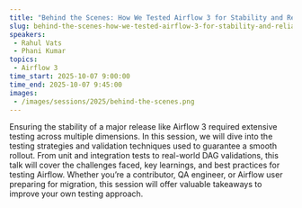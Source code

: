 ```yaml
---
title: "Behind the Scenes: How We Tested Airflow 3 for Stability and Reliability"
slug: behind-the-scenes-how-we-tested-airflow-3-for-stability-and-reliability
speakers:
 - Rahul Vats
 - Phani Kumar
topics:
 - Airflow 3
time_start: 2025-10-07 9:00:00
time_end: 2025-10-07 9:45:00
images:
 - /images/sessions/2025/behind-the-scenes.png
---
```


Ensuring the stability of a major release like Airflow 3 required extensive testing across multiple dimensions. In this session, we will dive into the testing strategies and validation techniques used to guarantee a smooth rollout. From unit and integration tests to real-world DAG validations, this talk will cover the challenges faced, key learnings, and best practices for testing Airflow. Whether you’re a contributor, QA engineer, or Airflow user preparing for migration, this session will offer valuable takeaways to improve your own testing approach.